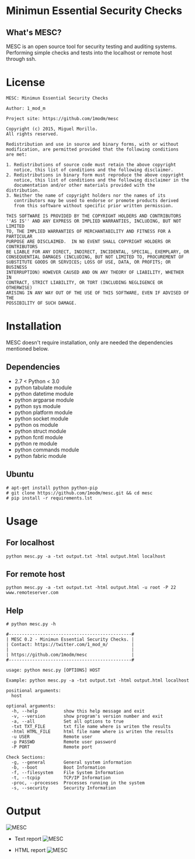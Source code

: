 Minimun Essential Security Checks
==================================

What's MESC?
------------

MESC is an open source tool for security testing and auditing systems.
Performing simple checks and tests into the localhost or remote host through ssh.


License
=======

```
MESC: Minimun Essential Security Checks

Author: 1_mod_m

Project site: https://github.com/1modm/mesc

Copyright (c) 2015, Miguel Morillo.
All rights reserved.

Redistribution and use in source and binary forms, with or without
modification, are permitted provided that the following conditions
are met:

1. Redistributions of source code must retain the above copyright
   notice, this list of conditions and the following disclaimer.
2. Redistributions in binary form must reproduce the above copyright
   notice, this list of conditions and the following disclaimer in the
   documentation and/or other materials provided with the distribution.
3. Neither the name of copyright holders nor the names of its
   contributors may be used to endorse or promote products derived
   from this software without specific prior written permission.

THIS SOFTWARE IS PROVIDED BY THE COPYRIGHT HOLDERS AND CONTRIBUTORS
''AS IS'' AND ANY EXPRESS OR IMPLIED WARRANTIES, INCLUDING, BUT NOT LIMITED
TO, THE IMPLIED WARRANTIES OF MERCHANTABILITY AND FITNESS FOR A PARTICULAR
PURPOSE ARE DISCLAIMED.  IN NO EVENT SHALL COPYRIGHT HOLDERS OR CONTRIBUTORS
BE LIABLE FOR ANY DIRECT, INDIRECT, INCIDENTAL, SPECIAL, EXEMPLARY, OR
CONSEQUENTIAL DAMAGES (INCLUDING, BUT NOT LIMITED TO, PROCUREMENT OF
SUBSTITUTE GOODS OR SERVICES; LOSS OF USE, DATA, OR PROFITS; OR BUSINESS
INTERRUPTION) HOWEVER CAUSED AND ON ANY THEORY OF LIABILITY, WHETHER IN
CONTRACT, STRICT LIABILITY, OR TORT (INCLUDING NEGLIGENCE OR OTHERWISE)
ARISING IN ANY WAY OUT OF THE USE OF THIS SOFTWARE, EVEN IF ADVISED OF THE
POSSIBILITY OF SUCH DAMAGE.
```

Installation
============
MESC doesn't require installation, only are needed the dependencies mentioned below.

Dependencies
------------

* 2.7 < Python < 3.0
* python tabulate module
* python datetime module
* python argparse module
* python sys module
* python platform module
* python socket module
* python os module
* python struct module
* python fcntl module
* python re module
* python commands module
* python fabric module


Ubuntu
------
```
# apt-get install python python-pip
# git clone https://github.com/1modm/mesc.git && cd mesc
# pip install -r requirements.lst
```

Usage
=====
For localhost
-------------

```
python mesc.py -a -txt output.txt -html output.html localhost
```

For remote host
----------------
```
python mesc.py -a -txt output.txt -html output.html -u root -P 22 www.remoteserver.com
```

Help
----

```
# python mesc.py -h

#-----------------------------------------------#
| MESC 0.2 - Minimun Essential Security Checks. |
| Contact: https://twitter.com/1_mod_m/         |
|                                               |
| https://github.com/1modm/mesc                 |
#-----------------------------------------------#

usage: python mesc.py [OPTIONS] HOST

Example: python mesc.py -a -txt output.txt -html output.html localhost

positional arguments:
  host

optional arguments:
  -h, --help          show this help message and exit
  -v, --version       show program's version number and exit
  -a, --all           Set all options to true
  -txt TXT_FILE       txt file name where is writen the results
  -html HTML_FILE     html file name where is writen the results
  -u USER             Remote user
  -p PASSWD           Remote user password
  -P PORT             Remote port

Check Sections:
  -g, --general       General system information
  -b, --boot          Boot Information
  -f, --filesystem    File System Information
  -t, --tcpip         TCP/IP Information
  -proc, --processes  Processes running in the system
  -s, --security      Security Information
```


Output
======
![MESC](https://dl.dropboxusercontent.com/u/5741635/mesc.png "MESC Output")

- Text report
![MESC](https://dl.dropboxusercontent.com/u/5741635/txt_report.png "MESC TXT Report")

- HTML report
![MESC](https://dl.dropboxusercontent.com/u/5741635/html_report.png "MESC HTML Report")


